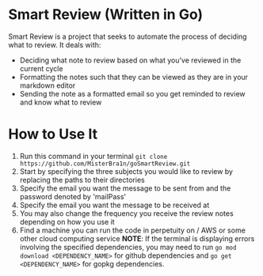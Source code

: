 # Smart Review (Written in Go)
Smart Review is a project that seeks to automate the process of deciding what to review. It deals with:
- Deciding what note to review based on what you've reviewed in the current cycle
- Formatting the notes such that they can be viewed as they are in your markdown editor
- Sending the note as a formatted email so you get reminded to review and know what to review

# How to Use It
1. Run this command in your terminal `git clone https://github.com/MisterBra1n/goSmartReview.git`
2. Start by specifying the three subjects you would like to review by replacing the paths to their directories
3. Specify the email you want the message to be sent from and the password denoted by 'mailPass'
4. Specify the email you want the message to be received at
5. You may also change the frequency you receive the review notes depending on how you use it
6. Find a machine you can run the code in perpetuity on / AWS or some other cloud computing service
**NOTE**: If the terminal is displaying errors involving the specified dependencies, you may need to run `go mod download <DEPENDENCY_NAME>` for github dependencies and `go get <DEPENDENCY_NAME>` for gopkg dependencies.
